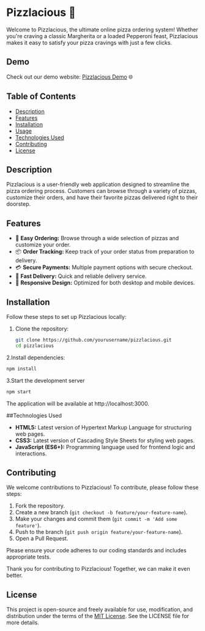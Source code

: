 # Pizzlacious 🍕

Welcome to Pizzlacious, the ultimate online pizza ordering system! Whether you're craving a classic Margherita or a loaded Pepperoni feast, Pizzlacious makes it easy to satisfy your pizza cravings with just a few clicks.

## Demo
Check out our demo website: [Pizzlacious Demo](https://pizzlcious.netlify.app/) 🌐

## Table of Contents
- [Description](#description)
- [Features](#features)
- [Installation](#installation)
- [Usage](#usage)
- [Technologies Used](#technologies-used)
- [Contributing](#contributing)
- [License](#license)

## Description
Pizzlacious is a user-friendly web application designed to streamline the pizza ordering process. Customers can browse through a variety of pizzas, customize their orders, and have their favorite pizzas delivered right to their doorstep.

## Features
- 🍕 **Easy Ordering:** Browse through a wide selection of pizzas and customize your order.
- 📦 **Order Tracking:** Keep track of your order status from preparation to delivery.
- 💳 **Secure Payments:** Multiple payment options with secure checkout.
- 🛵 **Fast Delivery:** Quick and reliable delivery service.
- 📱 **Responsive Design:** Optimized for both desktop and mobile devices.

## Installation
Follow these steps to set up Pizzlacious locally:

1. Clone the repository:
   ```bash
   git clone https://github.com/yourusername/pizzlacious.git
   cd pizzlacious

2.Install dependencies:
 ```bash
npm install
```
3.Start the development server 
 ```bash
npm start
```
The application will be available at http://localhost:3000.

##Technologies Used
- **HTML5:** Latest version of Hypertext Markup Language for structuring web pages.
- **CSS3:** Latest version of Cascading Style Sheets for styling web pages.
- **JavaScript (ES6+):** Programming language used for frontend logic and interactions.

## Contributing

We welcome contributions to Pizzlacious! To contribute, please follow these steps:

1. Fork the repository.
2. Create a new branch (`git checkout -b feature/your-feature-name`).
3. Make your changes and commit them (`git commit -m 'Add some feature'`).
4. Push to the branch (`git push origin feature/your-feature-name`).
5. Open a Pull Request.

Please ensure your code adheres to our coding standards and includes appropriate tests.

Thank you for contributing to Pizzlacious! Together, we can make it even better.

## License

This project is open-source and freely available for use, modification, and distribution under the terms of the [MIT License](LICENSE). See the LICENSE file for more details.

